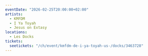 ```yaml
---
eventDate: "2026-02-25T20:00:00+02:00"
artists:
  - KMFDM
  - I Ya Toyah
  - Jesus on Extasy
locations:
  - Les Docks
tickets:
  seetickets: "/ch/event/kmfdm-de-i-ya-toyah-us-/docks/3463728"
---
```

